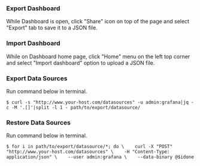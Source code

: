 ### Export Dashboard


While Dashboard is open, click "Share" icon on top of the page and
select "Export" tab to save it to a JSON file.


### Import Dashboard


While on Dashboard home page, click "Home" menu on the left top corner
and select "Import dashboard" option to upload a JSON file.


### Export Data Sources


Run command below in terminal.


``` {.prettyprint .linenums .lang-rb}
$ curl -s "http://www.your-host.com/datasources" -u admin:grafana|jq -c -M '.[]'|split -l 1 - path/to/export/datasource/
```


### Restore Data Sources


Run command below in terminal.


``` {.prettyprint .linenums .lang-rb}
$ for i in path/to/export/datasource/*; do \    curl -X "POST" "http://www.your-host.com/datasources" \    -H "Content-Type: application/json" \    --user admin:grafana \    --data-binary @$idone
```
